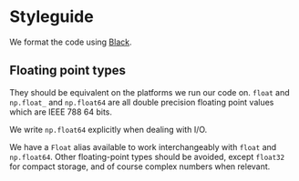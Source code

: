# Styleguide

We format the code using [Black](https://github.com/psf/black).

## Floating point types

They should be equivalent on the platforms we run our code on. `float` and `np.float_` and
`np.float64`
are all double precision floating point values which are IEEE 788 64 bits.

We write `np.float64` explicitly when dealing with I/O.

We have a `Float` alias available to work interchangeably with `float` and `np.float64`.
Other floating-point types should be avoided, except `float32` for compact storage, and
of course complex numbers when relevant.